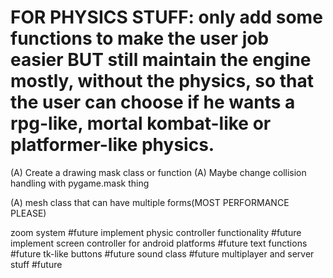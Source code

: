 # FOR PHYSICS STUFF: only add some functions to make the user job easier BUT still maintain the engine mostly, without the physics, so that the user can choose if he wants a rpg-like, mortal kombat-like or platformer-like physics.

(A) Create a drawing mask class or function
(A) Maybe change collision handling with pygame.mask thing

(A) mesh class that can have multiple forms(MOST PERFORMANCE PLEASE)

zoom system #future
implement physic controller functionality #future 
implement screen controller for android platforms #future
text functions #future
tk-like buttons #future 
sound class #future
multiplayer and server stuff #future